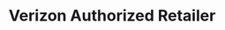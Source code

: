 ---
title: "Verizon Authorized Retailer"
url: /fountain-hills/verizon-authorized-retailer/
shop: mobile phone
---